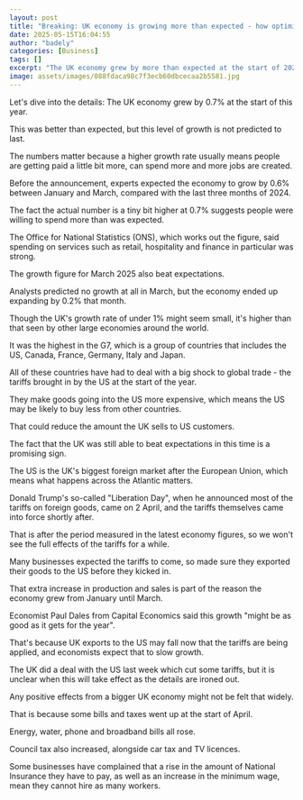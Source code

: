 ```yaml
---
layout: post
title: "Breaking: UK economy is growing more than expected - how optimistic should you be?"
date: 2025-05-15T16:04:55
author: "badely"
categories: [Business]
tags: []
excerpt: "The UK economy grew by more than expected at the start of 2025. What does this mean for you?"
image: assets/images/088fdaca98c7f3ecb60dbcecaa2b5581.jpg
---
```


Let's dive into the details: The UK economy grew by 0.7% at the start of this year. 

This was better than expected, but this level of growth is not predicted to last.

The numbers matter because a higher growth rate usually means people are getting paid a little bit more, can spend more and more jobs are created.

Before the announcement, experts expected the economy to grow by 0.6% between January and March, compared with the last three months of 2024.

The fact the actual number is a tiny bit higher at 0.7% suggests people were willing to spend more than was expected.

The Office for National Statistics (ONS), which works out the figure, said spending on services such as retail, hospitality and finance in particular was strong.

The growth figure for March 2025 also beat expectations.

Analysts predicted no growth at all in March, but the economy ended up expanding by 0.2% that month.

Though the UK's growth rate of under 1% might seem small, it's higher than that seen by other large economies around the world. 

It was the highest in the G7, which is a group of countries that includes the US, Canada, France, Germany, Italy and Japan.

All of these countries have had to deal with a big shock to global trade - the tariffs brought in by the US at the start of the year.

They make goods going into the US more expensive, which means the US may be likely to buy less from other countries.

That could reduce the amount the UK sells to US customers. 

The fact that the UK was still able to beat expectations in this time is a promising sign.

The US is the UK's biggest foreign market after the European Union, which means what happens across the Atlantic matters.

Donald Trump's so-called "Liberation Day", when he announced most of the tariffs on foreign goods, came on 2 April, and the tariffs themselves came into force shortly after.

That is after the period measured in the latest economy figures, so we won't see the full effects of the tariffs for a while.

Many businesses expected the tariffs to come, so made sure they exported their goods to the US before they kicked in.

That extra increase in production and sales is part of the reason the economy grew from January until March.

Economist Paul Dales from Capital Economics said this growth "might be as good as it gets for the year".

That's because UK exports to the US may fall now that the tariffs are being applied, and economists expect that to slow growth.

The UK did a deal with the US last week which cut some tariffs, but it is unclear when this will take effect as the details are ironed out.

Any positive effects from a bigger UK economy might not be felt that widely.

That is because some bills and taxes went up at the start of April.

Energy, water, phone and broadband bills all rose.

Council tax also increased, alongside car tax and TV licences.

Some businesses have complained that a rise in the amount of National Insurance they have to pay, as well as an increase in the minimum wage, mean they cannot hire as many workers.

